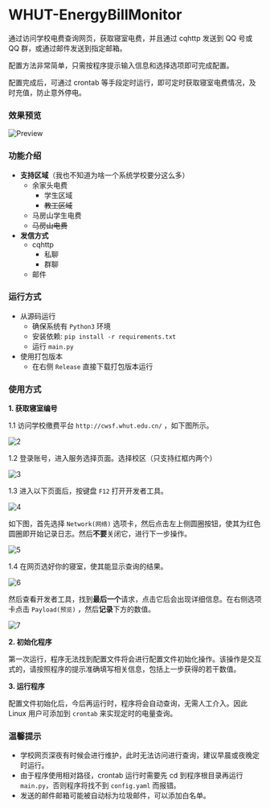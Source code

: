 # WHUT-EnergyBillMonitor

通过访问学校电费查询网页，获取寝室电费，并且通过 cqhttp 发送到 QQ 号或 QQ 群，或通过邮件发送到指定邮箱。

配置方法非常简单，只需按程序提示输入信息和选择选项即可完成配置。

配置完成后，可通过 crontab 等手段定时运行，即可定时获取寝室电费情况，及时充值，防止意外停电。

### 效果预览

![Preview](https://assets.zouht.com/img/md/WHUT-EnergyBillMonitor-README-01.png)

### 功能介绍

- **支持区域**（我也不知道为啥一个系统学校要分这么多）
    - 余家头电费
        - 学生区域
        - ~~教工区域~~
    - 马房山学生电费
    - ~~马房山电费~~
- **发信方式**
    - cqhttp
        - 私聊
        - 群聊
    - 邮件

### 运行方式

- 从源码运行
  - 确保系统有 `Python3` 环境
  - 安装依赖: `pip install -r requirements.txt`
  - 运行 `main.py`
- 使用打包版本
  - 在右侧 `Release` 直接下载打包版本运行

### 使用方式

**1. 获取寝室编号**

1.1 访问学校缴费平台 `http://cwsf.whut.edu.cn/` ，如下图所示。

![2](https://assets.zouht.com/img/md/WHUT-EnergyBillMonitor-README-02.png)

1.2 登录账号，进入服务选择页面。选择校区（只支持红框内两个）

![3](https://assets.zouht.com/img/md/WHUT-EnergyBillMonitor-README-03.png)

1.3 进入以下页面后，按键盘 `F12` 打开开发者工具。

![4](https://assets.zouht.com/img/md/WHUT-EnergyBillMonitor-README-04.png)

如下图，首先选择 `Network(网络)` 选项卡，然后点击左上侧圆圈按钮，使其为红色圆圈即开始记录日志。然后**不要**关闭它，进行下一步操作。

![5](https://assets.zouht.com/img/md/WHUT-EnergyBillMonitor-README-05.png)

1.4 在网页选好你的寝室，使其能显示查询的结果。

![6](https://assets.zouht.com/img/md/WHUT-EnergyBillMonitor-README-06.png)

然后查看开发者工具，找到**最后一个**请求，点击它后会出现详细信息。在右侧选项卡点击 `Payload(预览)` ，然后**记录**下方的数值。 

![7](https://assets.zouht.com/img/md/WHUT-EnergyBillMonitor-README-07.png)

**2. 初始化程序**

第一次运行，程序无法找到配置文件将会进行配置文件初始化操作。该操作是交互式的，请按照程序的提示准确填写相关信息，包括上一步获得的若干数值。

**3. 运行程序**

配置文件初始化后，今后再运行时，程序将会自动查询，无需人工介入。因此 Linux 用户可添加到 `crontab` 来实现定时的电量查询。

### 温馨提示

- 学校网页深夜有时候会进行维护，此时无法访问进行查询，建议早晨或夜晚定时运行。
- 由于程序使用相对路径，crontab 运行时需要先 cd 到程序根目录再运行 `main.py`，否则程序将找不到 `config.yaml` 而报错。
- 发送的邮件邮箱可能被自动标为垃圾邮件，可以添加白名单。
